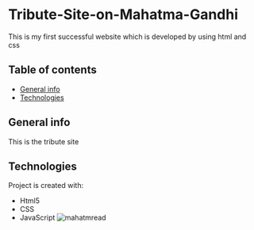 # Tribute-Site-on-Mahatma-Gandhi
This is my first successful website which is developed by using html and css
## Table of contents
* [General info](#general-info)
* [Technologies](#technologies)
## General info
This is the tribute site
## Technologies
Project is created with:
* Html5
* CSS
* JavaScript
![mahatmread](https://user-images.githubusercontent.com/102819825/178420048-f22ec4e8-6fab-40c7-b444-8575bfab2f4e.png)
